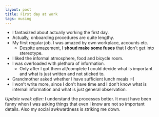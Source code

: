 ```yaml
---
layout: post
title: First day at work
tags: musing
---
```


* I fantasized about actually working the first day.
* Actually, onboarding procedures are quite lengthy.
* My first regular job. I was amazed by own workplace, accounts etc.
  * Despite amazement, I **shoud make some fuses** that I don't get into
    stereotype.
* I liked the informal atmosphere, food and bicycle room.
* I was overloaded with plethora of information.
  * Only after I got them all/complete I could decide what is important and
    what is just written and not sticked to.
* Grandmother asked whether I have sufficient lunch meals :-)
* I won't write more, since I don't have time and I don't know what is internal
  information and what is just general observation.

*Update week after:* I understand the processes better. It must have been funny
when I was asking things that even I know are not so important details. Also my
social awkwardness is striking me down.
